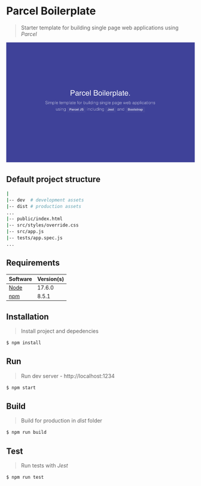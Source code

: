 # Parcel Boilerplate

> Starter template for building single page web applications using *Parcel* 

![landing-app](landing-app.png) 

## Default project structure

```bash
|
|-- dev  # development assets
|-- dist # production assets
...
|-- public/index.html
|-- src/styles/override.css
|-- src/app.js
|-- tests/app.spec.js
...
```

## Requirements

| Software                                                     | Version(s) |
| ------------------------------------------------------------ | ---------- |
| [Node](https://nodejs.org/en/download/current/)              | 17.6.0     |
| [npm](https://docs.npmjs.com/downloading-and-installing-node-js-and-npm) | 8.5.1      |

## Installation

> Install project and depedencies

```bash
$ npm install
```

## Run

> Run dev server - http://localhost:1234

```bash
$ npm start
```

## Build

> Build for production in *dist* folder

```bash
$ npm run build
```

## Test

> Run tests with *Jest*

```bash
$ npm run test
```

